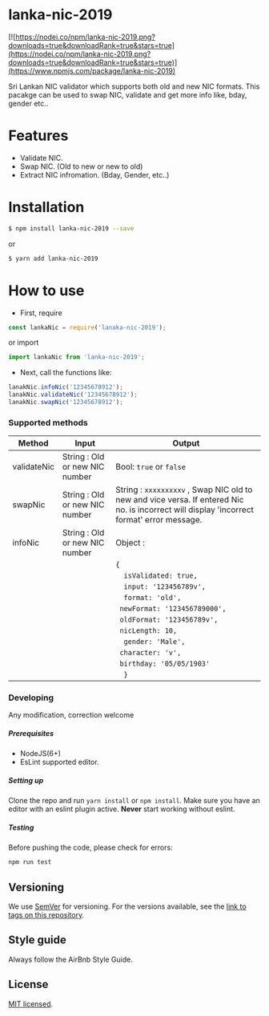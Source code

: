 # lanka-nic-2019
[![https://nodei.co/npm/lanka-nic-2019.png?downloads=true&downloadRank=true&stars=true](https://nodei.co/npm/lanka-nic-2019.png?downloads=true&downloadRank=true&stars=true)](https://www.npmjs.com/package/lanka-nic-2019)

Sri Lankan NIC validator which supports both old and new NIC formats. This pacakge can be used to swap NIC, validate and get more info like, bday, gender etc.. 

# Features
  - Validate NIC.
  - Swap NIC. (Old to new or new to old)
  - Extract NIC infromation. (Bday, Gender, etc..)
  
# Installation
```sh
$ npm install lanka-nic-2019 --save
```
or
```sh
$ yarn add lanka-nic-2019 
```

# How to use
- First, require
```javascript
const lankaNic = require('lanaka-nic-2019');
```
or import
```javascript
import lankaNic from 'lanka-nic-2019';
```

- Next, call the functions like:
```javascript
lanakNic.infoNic('12345678912');
lanakNic.validateNic('12345678912');
lanakNic.swapNic('12345678912');
```

### Supported methods

| Method | Input | Output |
| ------ | --------------------------------| ------------------------------------------------ |
| validateNic       |     String : Old or new NIC number | Bool: `true` or `false `       |
| swapNic      |     String : Old or new NIC number | String : `xxxxxxxxxv` , Swap NIC old to new and vice versa. If entered Nic no. is incorrect will display 'incorrect format' error message.        |
| infoNic | String : Old or new NIC number |  Object :                                         | 
|         |                                |  `{`                                                |    
|         |                                |  `   isValidated: true,   `                        |  
|         |                                |  `   input: '123456789v',   `                      | 
|         |                                |  `   format: 'old',   `                            |
|         |                                |   `  newFormat: '123456789000',  `                 |
|         |                                |   `  oldFormat: '123456789v',  `                   |
|         |                                |   `  nicLength: 10,  `                             |
|         |                                |  `   gender: 'Male', `                             |
|         |                                |   `  character: 'v',   `                           |
|         |                                |   `  birthday: '05/05/1903'  `                     |
|         |                                |  `   }    `                                        |
                                                

### Developing

Any modification, correction welcome 

##### Prerequisites
 - NodeJS(6+)
 - EsLint supported editor.
 

##### Setting up
 
Clone the repo and run `yarn install` or `npm install`. Make sure you have an editor with an eslint plugin active. **Never** start working without eslint.
 
##### Testing
Before pushing the code, please check for errors:

```sh
npm run test
```


## Versioning

We use [SemVer](http://semver.org/) for versioning. For the versions available, see the [link to tags on this repository](/tags).

## Style guide

Always follow the AirBnb Style Guide.

## License

[MIT licensed](./LICENSE).